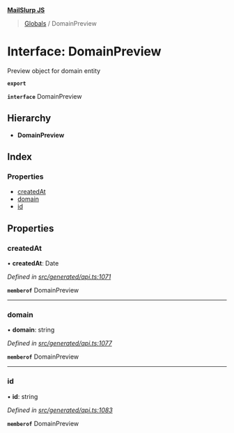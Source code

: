**[MailSlurp JS](../README.md)**

> [Globals](../README.md) / DomainPreview

# Interface: DomainPreview

Preview object for domain entity

**`export`** 

**`interface`** DomainPreview

## Hierarchy

* **DomainPreview**

## Index

### Properties

* [createdAt](domainpreview.md#createdat)
* [domain](domainpreview.md#domain)
* [id](domainpreview.md#id)

## Properties

### createdAt

•  **createdAt**: Date

*Defined in [src/generated/api.ts:1071](https://github.com/mailslurp/mailslurp-client/blob/8726614/src/generated/api.ts#L1071)*

**`memberof`** DomainPreview

___

### domain

•  **domain**: string

*Defined in [src/generated/api.ts:1077](https://github.com/mailslurp/mailslurp-client/blob/8726614/src/generated/api.ts#L1077)*

**`memberof`** DomainPreview

___

### id

•  **id**: string

*Defined in [src/generated/api.ts:1083](https://github.com/mailslurp/mailslurp-client/blob/8726614/src/generated/api.ts#L1083)*

**`memberof`** DomainPreview
